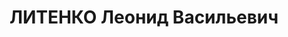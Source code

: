 ---
title: ЛИТЕНКО Леонид Васильевич
description: '1901 року народження, м. Дебальцеве Донецької області, українець, освіта
  середня, член ВКП(б). Проживав: м. Кривий Ріг Дніпропетровської області, вул. Леніна,
  буд. № 58, кв. 1. Військком 122-го стрілецького полку 41-ї стрілецької дивізії.

  Заарештований 30 вересня 1937 року. Засуджений виїзною сесією військової колегії
  Верховного Суду СРСР у м. Дніпропетровську до розстрілу з конфіскацією майна. Вирок
  приведено до виконання у м. Дніпропетровську 28 листопада 1937 року.

  Реабілітований у 1957 році.'
---